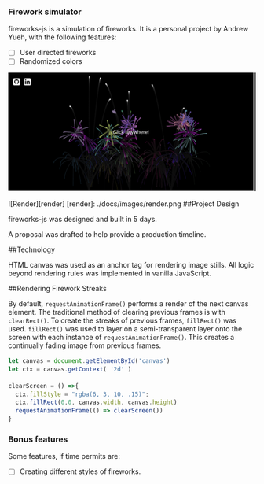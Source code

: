 ### Firework simulator

fireworks-js is a simulation of fireworks. It is a personal project by Andrew Yueh, with the following features:

- [ ] User directed fireworks
- [ ] Randomized colors

![Welcome][welcome]

[welcome]: ./docs/images/welcome.png

![Render][render]
[render]: ./docs/images/render.png
##Project Design

fireworks-js was designed and built in 5 days.

A proposal was drafted to help provide a production timeline.

##Technology

HTML canvas was used as an anchor tag for rendering image stills. All logic beyond rendering rules was implemented in vanilla JavaScript.

##Rendering Firework Streaks

By default, `requestAnimationFrame()` performs a render of the next canvas element. The traditional method of clearing previous frames is with `clearRect()`. To create the streaks of previous frames, `fillRect()` was used. `fillRect()` was used to layer on a semi-transparent layer onto the screen with each instance of `requestAnimationFrame()`. This creates a continually fading image from previous frames.

```javaScript
let canvas = document.getElementById('canvas')
let ctx = canvas.getContext( '2d' )

clearScreen = () =>{
  ctx.fillStyle = "rgba(6, 3, 10, .15)";
  ctx.fillRect(0,0, canvas.width, canvas.height)
  requestAnimationFrame(() => clearScreen())
}
```

### Bonus features

Some features, if time permits are:

- [ ] Creating different styles of fireworks.
